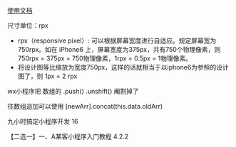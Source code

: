 [使用文档](<https://developers.weixin.qq.com/miniprogram/dev/index.html>)

尺寸单位：rpx

- rpx（responsive pixel）: 可以根据屏幕宽度进行自适应。规定屏幕宽为750rpx。如在 iPhone6 上，屏幕宽度为375px，共有750个物理像素，则750rpx = 375px = 750物理像素，1rpx = 0.5px = 1物理像素。
- 将设计图等比缩放为宽度750px，这样的话就相当于以iphone6为参照的设计图了，则 1px = 2 rpx

wx小程序把 数组的 .push() .unshift() 阉割掉了

往数组追加可以使用 [newArr].concat(this.data.oldArr)



九小时搞定小程序开发 16

【二选一】一、A某客小程序入门教程 4.2.2